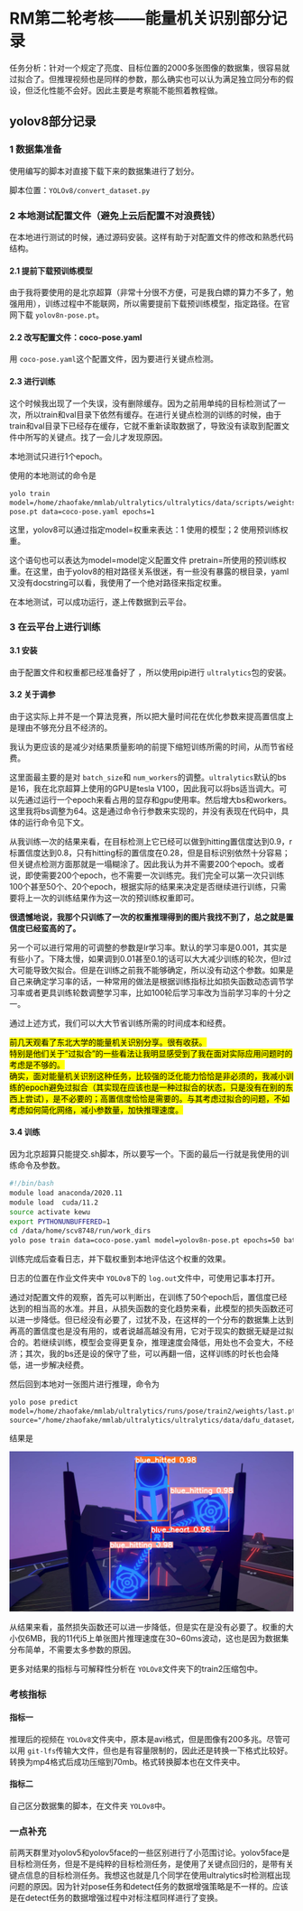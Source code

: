 # RM第二轮考核——能量机关识别部分记录

任务分析：针对一个规定了亮度、目标位置的2000多张图像的数据集，很容易就过拟合了。但推理视频也是同样的参数，那么确实也可以认为满足独立同分布的假设，但泛化性能不会好。因此主要是考察能不能照着教程做。

## yolov8部分记录

### 1 数据集准备

使用编写的脚本对直接下载下来的数据集进行了划分。

脚本位置：`YOLOv8/convert_dataset.py`

### 2 本地测试配置文件（避免上云后配置不对浪费钱）

在本地进行测试的时候，通过源码安装。这样有助于对配置文件的修改和熟悉代码结构。

#### 2.1 提前下载预训练模型

由于我将要使用的是北京超算（非常十分很不方便，可是我白嫖的算力不多了，勉强用用），训练过程中不能联网，所以需要提前下载预训练模型，指定路径。在官网下载 `yolov8n-pose.pt`。

#### 2.2 改写配置文件：coco-pose.yaml

用 `coco-pose.yaml`这个配置文件，因为要进行关键点检测。

#### 2.3 进行训练

这个时候我出现了一个失误，没有删除缓存。因为之前用单纯的目标检测试了一次，所以train和val目录下依然有缓存。在进行关键点检测的训练的时候，由于train和val目录下已经存在缓存，它就不重新读取数据了，导致没有读取到配置文件中所写的关键点。找了一会儿才发现原因。

本地测试只进行1个epoch。

使用的本地测试的命令是

```shell
yolo train model=/home/zhaofake/mmlab/ultralytics/ultralytics/data/scripts/weights/yolov8n-pose.pt data=coco-pose.yaml epochs=1
```

这里，yolov8可以通过指定model=权重来表达：1 使用的模型；2 使用预训练权重。

这个语句也可以表达为model=model定义配置文件 pretrain=所使用的预训练权重。在这里，由于yolov8的相对路径关系很迷，有一些没有暴露的根目录，yaml又没有docstring可以看，我使用了一个绝对路径来指定权重。

在本地测试，可以成功运行，遂上传数据到云平台。

### 3 在云平台上进行训练

#### 3.1 安装

由于配置文件和权重都已经准备好了 ，所以使用pip进行 `ultralytics`包的安装。

#### 3.2 关于调参

由于这实际上并不是一个算法竞赛，所以把大量时间花在优化参数来提高置信度上是理由不够充分且不经济的。

我认为更应该的是减少对结果质量影响的前提下缩短训练所需的时间，从而节省经费。

这里面最主要的是对 `batch_size`和 `num_workers`的调整。`ultralytics`默认的bs是16，我在北京超算上使用的GPU是tesla V100，因此我可以将bs适当调大。可以先通过运行一个epoch来看占用的显存和gpu使用率。然后增大bs和workers。这里我将bs调整为64。这是通过命令行参数来实现的，并没有表现在代码中，具体的运行命令见下文。

从我训练一次的结果来看，在目标检测上它已经可以做到hitting置信度达到0.9，r标置信度达到0.8，只有hitting标的置信度在0.28，但是目标识别依然十分容易；但关键点检测方面那就是一塌糊涂了。因此我认为并不需要200个epoch。或者说，即使需要200个epoch，也不需要一次训练完。我们完全可以第一次只训练100个甚至50个、20个epoch，根据实际的结果来决定是否继续进行训练，只需要将上一次的训练结果作为这一次的预训练权重即可。

**很遗憾地说，我那个只训练了一次的权重推理得到的图片我找不到了，总之就是置信度已经蛮高的了。**

另一个可以进行常用的可调整的参数是lr学习率。默认的学习率是0.001，其实是有些小了。下降太慢，如果调到0.01甚至0.1的话可以大大减少训练的轮次，但lr过大可能导致欠拟合。但是在训练之前我不能够确定，所以没有动这个参数。如果是自己来确定学习率的话，一种常用的做法是根据训练指标比如损失函数动态调节学习率或者更具训练轮数调整学习率，比如100轮后学习率改为当前学习率的十分之一。

通过上述方式，我们可以大大节省训练所需的时间成本和经费。

<mark>
前几天观看了东北大学的能量机关识别分享。很有收获。</br>特别是他们关于“过拟合”的一些看法让我明显感受到了我在面对实际应用问题时的考虑是不够的。</br>确实，面对能量机关识别这种任务，比较强的泛化能力恰恰是非必须的，我减小训练的epoch避免过拟合（其实现在应该也是一种过拟合的状态，只是没有在别的东西上尝试），是不必要的；高置信度恰恰是需要的。与其考虑过拟合的问题，不如考虑如何简化网络，减小参数量，加快推理速度。
</mark>

#### 3.4 训练

因为北京超算只能提交.sh脚本，所以要写一个。下面的最后一行就是我使用的训练命令及参数。

```bash
#!/bin/bash
module load anaconda/2020.11
module load  cuda/11.2
source activate kewu
export PYTHONUNBUFFERED=1
cd /data/home/scv8748/run/work_dirs
yolo pose train data=coco-pose.yaml model=yolov8n-pose.pt epochs=50 batch=64 device=0
```

训练完成后查看日志，并下载权重到本地评估这个权重的效果。

日志的位置在作业文件夹中 `YOLOv8`下的 `log.out`文件中，可使用记事本打开。

通过对配置文件的观察，首先可以判断出，在训练了50个epoch后，置信度已经达到的相当高的水准。并且，从损失函数的变化趋势来看，此模型的损失函数还可以进一步降低。但已经没有必要了，过犹不及，在这样的一个分布的数据集上达到再高的置信度也是没有用的，或者说越高越没有用，它对于现实的数据无疑是过拟合的。若继续训练，模型会变得更复杂，推理速度会降低，用处也不会变大，不经济；其次，我的bs还是设的保守了些，可以再翻一倍，这样训练的时长也会降低，进一步解决经费。

然后回到本地对一张图片进行推理，命令为

```shell
yolo pose predict model=/home/zhaofake/mmlab/ultralytics/runs/pose/train2/weights/last.pt source="/home/zhaofake/mmlab/ultralytics/ultralytics/data/dafu_dataset/test/images/2023_8_8_12_43_45_950.jpg"
```

结果是

![2023_8_8_12_43_45_950](../_media/2023_8_8_12_43_45_950.jpg)

从结果来看，虽然损失函数还可以进一步降低，但是实在是没有必要了。权重的大小仅6MB，我的11代i5上单张图片推理速度在30~60ms波动，这也是因为数据集分布简单，不需要太多参数的原因。

更多对结果的指标与可解释性分析在 `YOLOv8`文件夹下的train2压缩包中。

### 考核指标

#### 指标一

推理后的视频在 `YOLOv8`文件夹中，原本是avi格式，但是图像有200多兆。尽管可以用 `git-lfs`传输大文件，但也是有容量限制的，因此还是转换一下格式比较好。转换为mp4格式后成功压缩到70mb。格式转换脚本也在文件夹中。

#### 指标二

自己区分数据集的脚本，在文件夹 `YOLOv8`中。

### 一点补充

前两天群里对yolov5和yolov5face的一些区别进行了小范围讨论。yolov5face是目标检测任务，但是不是纯粹的目标检测任务，是使用了关键点回归的，是带有关键点信息的目标检测任务。我想这也就是几个同学在使用ultralytics时检测框出现问题的原因。因为针对pose任务和detect任务的数据增强策略是不一样的。应该是在detect任务的数据增强过程中对标注框同样进行了变换。

